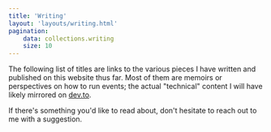 ```yaml
---
title: 'Writing'
layout: 'layouts/writing.html'
pagination:
    data: collections.writing
    size: 10
---
```


The following list of titles are links to the various pieces I have written and published on this website thus far. Most of them are memoirs or perspectives on how to run events; the actual "technical" content I will have likely mirrored on [dev.to](https://dev.to/adubhlaoich). 

If there's something you'd like to read about, don't hesitate to reach out to me with a suggestion.